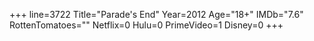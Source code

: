 +++
line=3722
Title="Parade's End"
Year=2012
Age="18+"
IMDb="7.6"
RottenTomatoes=""
Netflix=0
Hulu=0
PrimeVideo=1
Disney=0
+++

